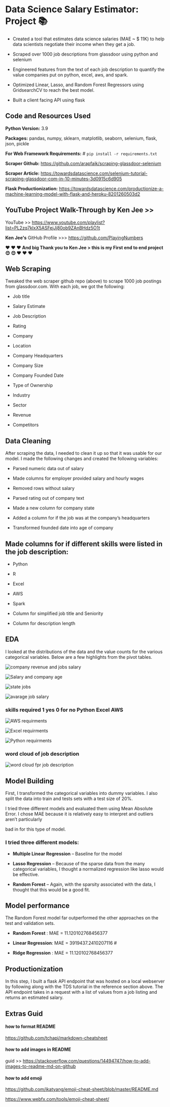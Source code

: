 # Data Science Salary Estimator: Project :books:

* Created a tool that estimates data science salaries (MAE ~ $ 11K) to help data scientists negotiate their income when they get a job.

* Scraped over 1000 job descriptions from glassdoor using python and selenium

* Engineered features from the text of each job description to quantify the value companies put on python, excel, aws, and spark.

* Optimized Linear, Lasso, and Random Forest Regressors using GridsearchCV to reach the best model.

* Built a client facing API using flask

## Code and Resources Used

__Python Version:__ 3.9

__Packages:__ pandas, numpy, sklearn, matplotlib, seaborn, selenium, flask, json, pickle

__For Web Framework Requirements:__ # `pip install -r requirements.txt`

__Scraper Github:__ https://github.com/arapfaik/scraping-glassdoor-selenium

__Scraper Article:__ https://towardsdatascience.com/selenium-tutorial-scraping-glassdoor-com-in-10-minutes-3d0915c6d905

__Flask Productionization:__ https://towardsdatascience.com/productionize-a-machine-learning-model-with-flask-and-heroku-8201260503d2

## YouTube Project Walk-Through by Ken Jee >> 

 YouTube >> https://www.youtube.com/playlist?list=PL2zq7klxX5ASFejJj80ob9ZAnBHdz5O1t

__Ken Jee's__ GitHub Profile >>> https://github.com/PlayingNumbers

__:heart: :heart: :heart: And big Thank you to Ken Jee  > this is my First end to end project 😊 :blush: :heart: :heart: :heart:__


## Web Scraping

Tweaked the web scraper github repo (above) to scrape 1000 job postings from glassdoor.com. With each job, we got the following:

* Job title

* Salary Estimate

* Job Description

* Rating

* Company

* Location

* Company Headquarters

* Company Size

* Company Founded Date

* Type of Ownership

* Industry

* Sector

* Revenue

* Competitors

## Data Cleaning

After scraping the data, I needed to clean it up so that it was usable for our model. I made the following changes and created the following variables:

* Parsed numeric data out of salary

* Made columns for employer provided salary and hourly wages

* Removed rows without salary

* Parsed rating out of company text

* Made a new column for company state

* Added a column for if the job was at the company’s headquarters

* Transformed founded date into age of company

## Made columns for if different skills were listed in the job description:

* Python

* R

* Excel

* AWS

* Spark

* Column for simplified job title and Seniority

* Column for description length

## EDA

I looked at the distributions of the data and the value counts for the various categorical variables. Below are a few highlights from the pivot tables.




![company revenue and jobs salary](https://user-images.githubusercontent.com/108168115/210273321-e541be50-6570-4e3f-81e2-fcd4539435ff.png)

![Salary and company age](https://user-images.githubusercontent.com/108168115/210273328-597d39e8-d8e2-446f-842e-f83605946d3b.png)

![state jobs](https://user-images.githubusercontent.com/108168115/210273329-3a69a5d3-e07d-4677-82cb-95710f47959d.png)

![avarage job salary](https://user-images.githubusercontent.com/108168115/210273332-876911cc-58f8-4623-9d2e-e1d17c592712.png)



### skills required 1 yes 0 for no  Python  Excel  AWS




![AWS requirments](https://user-images.githubusercontent.com/108168115/210273333-cee82d26-34da-4b17-a1f6-f756f5f5e9f5.png)

![Excel requirments](https://user-images.githubusercontent.com/108168115/210273323-1a79da2a-5a57-464f-a7fd-a41b7d1bd72a.png)

![Python requirments](https://user-images.githubusercontent.com/108168115/210273326-7891b6a3-a551-40a8-8e41-3aaa6b1b6066.png)



### word cloud of job description 




![word cloud fpr job description](https://user-images.githubusercontent.com/108168115/210273330-6828201d-0a18-44a7-b27b-cd0420b62f99.png)




## Model Building
First, I transformed the categorical variables into dummy variables. I also split the data into train and tests sets with a test size of 20%.

I tried three different models and evaluated them using Mean Absolute Error. I chose MAE because it is relatively easy to interpret and outliers aren’t particularly

bad in for this type of model.

### I tried three different models:

*  __Multiple Linear Regression__ – Baseline for the model 

* __Lasso Regression__ – Because of the sparse data from the many categorical variables, I thought a normalized regression like lasso would be effective.

* __Random Forest__ – Again, with the sparsity associated with the data, I thought that this would be a good fit.

## Model performance

The Random Forest model far outperformed the other approaches on the test and validation sets.

* __Random Forest__ : MAE = 11.120102768456377

* __Linear Regression__: MAE = 3919437.2410207116 # 

* __Ridge Regression__ : MAE = 11.120102768456377

## Productionization

In this step, I built a flask API endpoint that was hosted on a local webserver by following along with the TDS tutorial in the reference section above. The API endpoint takes in a request with a list of values from a job listing and returns an estimated salary.





## Extras Guid

#### how to format README 

https://github.com/tchapi/markdown-cheatsheet

#### how to add images in README 

guid >> https://stackoverflow.com/questions/14494747/how-to-add-images-to-readme-md-on-github

#### how to add emoji 

https://github.com/ikatyang/emoji-cheat-sheet/blob/master/README.md

https://www.webfx.com/tools/emoji-cheat-sheet/


